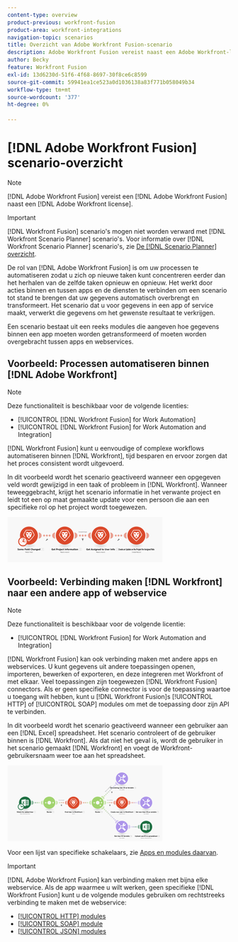 ```yaml
---
content-type: overview
product-previous: workfront-fusion
product-area: workfront-integrations
navigation-topic: scenarios
title: Overzicht van Adobe Workfront Fusion-scenario
description: Adobe Workfront Fusion vereist naast een Adobe Workfront-licentie een Adobe Workfront Fusion-licentie.
author: Becky
feature: Workfront Fusion
exl-id: 13d6230d-51f6-4f68-8697-30f8ce6c8599
source-git-commit: 59941ea1ce523a0d1036138a83f771b058049b34
workflow-type: tm+mt
source-wordcount: '377'
ht-degree: 0%

---
```


# [!DNL Adobe Workfront Fusion] scenario-overzicht

>[!NOTE]
>
>[!DNL Adobe Workfront Fusion] vereist een [!DNL Adobe Workfront Fusion] naast een [!DNL Adobe Workfront license].

>[!IMPORTANT]
>
>[!DNL Workfront Fusion] scenario&#39;s mogen niet worden verward met [!DNL Workfront Scenario Planner] scenario&#39;s. Voor informatie over [!DNL Workfront Scenario Planner] scenario&#39;s, zie [De [!DNL Scenario Planner] overzicht](../../scenario-planner/scenario-planner-overview.md).

De rol van [!DNL Adobe Workfront Fusion] is om uw processen te automatiseren zodat u zich op nieuwe taken kunt concentreren eerder dan het herhalen van de zelfde taken opnieuw en opnieuw. Het werkt door acties binnen en tussen apps en de diensten te verbinden om een scenario tot stand te brengen dat uw gegevens automatisch overbrengt en transformeert. Het scenario dat u voor gegevens in een app of service maakt, verwerkt die gegevens om het gewenste resultaat te verkrijgen.

Een scenario bestaat uit een reeks modules die aangeven hoe gegevens binnen een app moeten worden getransformeerd of moeten worden overgebracht tussen apps en webservices.

## Voorbeeld: Processen automatiseren binnen [!DNL Adobe Workfront]

>[!NOTE]
>
>Deze functionaliteit is beschikbaar voor de volgende licenties:
>
>* [!UICONTROL [!DNL Workfront Fusion] for Work Automation]
>* [!UICONTROL [!DNL Workfront Fusion] for Work Automation and Integration]
>


[!DNL Workfront Fusion] kunt u eenvoudige of complexe workflows automatiseren binnen [!DNL Workfront], tijd besparen en ervoor zorgen dat het proces consistent wordt uitgevoerd.

In dit voorbeeld wordt het scenario geactiveerd wanneer een opgegeven veld wordt gewijzigd in een taak of probleem in [!DNL Workfront]. Wanneer teweeggebracht, krijgt het scenario informatie in het verwante project en leidt tot een op maat gemaakte update voor een persoon die aan een specifieke rol op het project wordt toegewezen.

![](assets/fusion-template-example-350x102.png)

## Voorbeeld: Verbinding maken [!DNL Workfront] naar een andere app of webservice

>[!NOTE]
>
>Deze functionaliteit is beschikbaar voor de volgende licentie:
>
>* [!UICONTROL [!DNL Workfront Fusion] for Work Automation and Integration]
>


[!DNL Workfront Fusion] kan ook verbinding maken met andere apps en webservices. U kunt gegevens uit andere toepassingen openen, importeren, bewerken of exporteren, en deze integreren met Workfront of met elkaar. Veel toepassingen zijn toegewezen [!DNL Workfront Fusion] connectors. Als er geen specifieke connector is voor de toepassing waartoe u toegang wilt hebben, kunt u [!DNL Workfront Fusion]s [!UICONTROL HTTP] of [!UICONTROL SOAP] modules om met de toepassing door zijn API te verbinden.

In dit voorbeeld wordt het scenario geactiveerd wanneer een gebruiker aan een [!DNL Excel] spreadsheet. Het scenario controleert of de gebruiker binnen is [!DNL Workfront]. Als dat niet het geval is, wordt de gebruiker in het scenario gemaakt [!DNL Workfront] en voegt de Workfront-gebruikersnaam weer toe aan het spreadsheet.

![](assets/fusion-integration-example--350x171.png)

Voor een lijst van specifieke schakelaars, zie [Apps en modules daarvan](../../workfront-fusion/apps-and-their-modules/apps-and-their-modules.md).

>[!IMPORTANT]
>
>[!DNL Adobe Workfront Fusion] kan verbinding maken met bijna elke webservice. Als de app waarmee u wilt werken, geen specifieke [!DNL Workfront Fusion] kunt u de volgende modules gebruiken om rechtstreeks verbinding te maken met de webservice:
>
>* [[!UICONTROL HTTP] modules](../../workfront-fusion/apps-and-their-modules/http-modules/http-modules-1.md)
>* [[!UICONTROL SOAP] module](../../workfront-fusion/apps-and-their-modules/soap-module.md)
>* [[!UICONTROL JSON] modules](../../workfront-fusion/apps-and-their-modules/json-modules.md)
>

